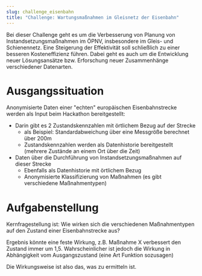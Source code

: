 ```yaml
---
slug: challenge_eisenbahn
title: "Challenge: Wartungsmaßnahmen im Gleisnetz der Eisenbahn"
---
```


Bei dieser Challenge geht es um die Verbesserung von Planung von Instandsetzungsmaßnahmen im ÖPNV, insbesondere im Gleis- und Schienennetz. Eine Steigerung der Effektivität soll schließlich zu einer besseren Kosteneffizienz führen. Dabei geht es auch um die Entwicklung neuer Lösungsansätze bzw. Erforschung neuer Zusammenhänge verschiedener Datenarten. 

# Ausgangssituation

Anonymisierte Daten einer "echten" europäischen Eisenbahnstrecke werden als Input beim Hackathon bereitgestellt:
* Darin gibt es 2 Zustandskennzahlen mit örtlichem Bezug auf der Strecke
  * als Beispiel: Standardabweichung über eine Messgröße berechnet über 200m
  * Zustandskennzahlen werden als Datenhistorie bereitgestellt (mehrere Zustände an einem Ort über die Zeit)
* Daten über die Durchführung von Instandsetzungsmaßnahmen auf dieser Strecke
  * Ebenfalls als Datenhistorie mit örtlichem Bezug
  * Anonymisierte Klassifizierung von Maßnahmen (es gibt verschiedene Maßnahmentypen)

# Aufgabenstellung

Kernfragestellung ist: Wie wirken sich die verschiedenen Maßnahmentypen auf den Zustand einer Eisenbahnstrecke aus?

Ergebnis könnte eine feste Wirkung, z.B. Maßnahme X verbessert den Zustand immer um 1,5. Wahrscheinlicher ist jedoch die Wirkung in Abhängigkeit vom Ausgangszustand (eine Art Funktion sozusagen)

Die Wirkungsweise ist also das, was zu ermitteln ist.
